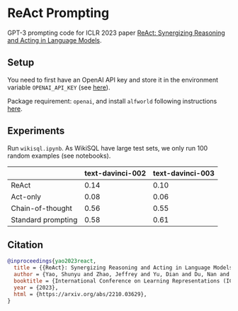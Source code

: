 # ReAct Prompting

GPT-3 prompting code for ICLR 2023 paper [ReAct: Synergizing Reasoning and Acting in Language Models](https://arxiv.org/abs/2210.03629).

## Setup
You need to first have an OpenAI API key and store it in the environment variable ``OPENAI_API_KEY`` (see [here](https://help.openai.com/en/articles/5112595-best-practices-for-api-key-safety)).

Package requirement: ``openai``, and install ``alfworld`` following instructions [here](https://github.com/alfworld/alfworld).

## Experiments
Run ``wikisql.ipynb``. As WikiSQL have large test sets, we only run 100 random examples (see notebooks).


|                    | text-davinci-002 | text-davinci-003 |
|--------------------|-------------------------------|----------------------------|
| ReAct  | 0.14                         | 0.10                       |
| Act-only | 0.08                          | 0.06                         |
| Chain-of-thought | 0.56                          | 0.55                         |
| Standard prompting | 0.58                         | 0.61                         |

## Citation

```bibtex
@inproceedings{yao2023react,
  title = {{ReAct}: Synergizing Reasoning and Acting in Language Models},
  author = {Yao, Shunyu and Zhao, Jeffrey and Yu, Dian and Du, Nan and Shafran, Izhak and Narasimhan, Karthik and Cao, Yuan},
  booktitle = {International Conference on Learning Representations (ICLR) },
  year = {2023},
  html = {https://arxiv.org/abs/2210.03629},
}
```
